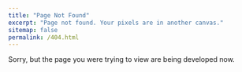 ```yaml
---
title: "Page Not Found"
excerpt: "Page not found. Your pixels are in another canvas."
sitemap: false
permalink: /404.html
---
```


Sorry, but the page you were trying to view are being developed now.